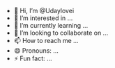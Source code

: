 - 👋 Hi, I’m @Udaylovei
- 👀 I’m interested in ...
- 🌱 I’m currently learning ...
- 💞️ I’m looking to collaborate on ...
- 📫 How to reach me ...
- 😄 Pronouns: ...
- ⚡ Fun fact: ...

<!---
Udaylove/Udaylove is a ✨ special ✨ repository because its `README.md` (this file) appears on your GitHub profile.
You can click the Preview link to take a look at your changes.
--->
